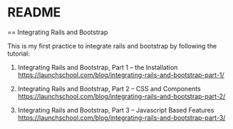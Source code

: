 # README

== Integrating Rails and Bootstrap

This is my first practice to integrate rails and bootstrap by following the tutorial:


1. Integrating Rails and Bootstrap, Part 1 – the Installation
<https://launchschool.com/blog/integrating-rails-and-bootstrap-part-1/>

2. Integrating Rails and Bootstrap, Part 2 – CSS and Components
<https://launchschool.com/blog/integrating-rails-and-bootstrap-part-2/>

3. Integrating Rails and Bootstrap, Part 3 – Javascript Based Features
<https://launchschool.com/blog/integrating-rails-and-bootstrap-part-3/>